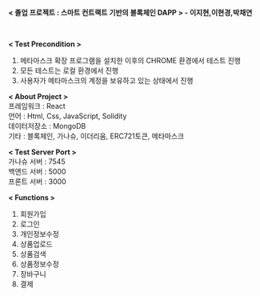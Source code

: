 **< 졸업 프로젝트 : 스마트 컨트랙트 기반의 블록체인 DAPP > - 이지현,이현경,박채연**    

<br/>
   
**< Test Precondition >**      
1. 메타마스크 확장 프로그램을 설치한 이후의 CHROME 환경에서 테스트 진행     
2. 모든 테스트는 로컬 환경에서 진행   
3. 사용자가 메타마스크의 계정을 보유하고 있는 상태에서 진행   

      
**< About Project >**   
프레임워크 : React   
언어 : Html, Css, JavaScript, Solidity   
데이터저장소 : MongoDB   
기타 : 블록체인, 가나슈, 이더리움, ERC721토큰, 메타마스크   

      
**< Test Server Port >**   
가나슈 서버 : 7545   
백앤드 서버 : 5000    
프론트 서버 : 3000    

      
**< Functions >**   
1. 회원가입
2. 로그인 
3. 개인정보수정 
4. 상품업로드
5. 상품검색
6. 상품정보수정
7. 장바구니
8. 결제
